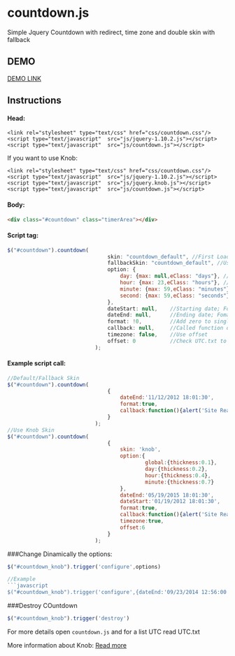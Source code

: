 countdown.js
============

Simple Jquery Countdown with redirect, time zone and double skin with fallback

## DEMO

[DEMO LINK](http://razorphyn.com/products/countdown/)

## Instructions

#### Head:
```
<link rel="stylesheet" type="text/css" href="css/countdown.css"/>
<script type="text/javascript"  src="js/jquery-1.10.2.js"></script>
<script type="text/javascript"  src="js/countdown.js"></script>
```
If you want to use Knob:
```
<link rel="stylesheet" type="text/css" href="css/countdown.css"/>
<script type="text/javascript"  src="js/jquery-1.10.2.js"></script>
<script type="text/javascript"  src="js/jquery.knob.js"></script>
<script type="text/javascript"  src="js/countdown.js"></script>
```

#### Body:

```html
<div class="#countdown" class="timerArea"></div>
```

#### Script tag:

```javascript
$("#countdown").countdown(
								skin: "countdown_default", //First Loaded Skin, use knob to use the knob Plugin
								fallbackSkin: "countdown_default", //Use this if the first one is not supported
								option: {
									day: {max: null,eClass: "days"}, //Option for Days label
									hour: {max: 23,eClass: "hours"}, //Option for Hours label
									minute: {max: 59,eClass: "minutes"}, //Option Minutes Day label
									second: {max: 59,eClass: "seconds"} //Option for Seconds label
								},
								dateStart: null, 	//Starting date; Fomat: string -> mm/dd/yyyy hh:mm:ss OR Array (Month,Day,Year(yyyy),Hour,Minute,Second)
								dateEnd: null, 		//Ending date; Fomat: string -> mm/dd/yyyy hh:mm:ss OR Array (Month,Day,Year(yyyy),Hour,Minute,Second)
								format: !0,			//Add zero to single digit 01 03 05...12 15 48..
								callback: null,		//Called function once the countdown id finished
								timezone: false,	//Use offset
								offset: 0			//Check UTC.txt to choose your UTC
							);
```

#### Example script call:
```javascript
//Default/Fallback Skin
$("#countdown").countdown(	
								{
									dateEnd:'11/12/2012 18:01:30',
									format:true,
									callback:function(){alert('Site Ready')}
								}
							);
//Use Knob Skin
$("#countdown").countdown(
								{
									skin: 'knob',
									option:{
											global:{thickness:0.1},
											day:{thickness:0.2},
											hour:{thickness:0.4},
											minute:{thickness:0.7}
									},
									dateEnd:'05/19/2015 18:01:30',
									dateStart:'01/19/2012 18:01:30',
									format:true,
									callback:function(){alert('Site Ready')},
									timezone:true,
									offset:6
								}
							);
```
###Change Dinamically the options:

```javascript
$("#countdown_knob").trigger('configure',options)

//Example
```javascript
$("#countdown_knob").trigger('configure',{dateEnd:'09/23/2014 12:56:00'})

```

###Destroy COuntdown

```javascript
$("#countdown_knob").trigger('destroy')

```
For more details open ```countdown.js``` and for a list UTC read UTC.txt

More information about Knob: [Read more](https://github.com/aterrien/jQuery-Knob)
